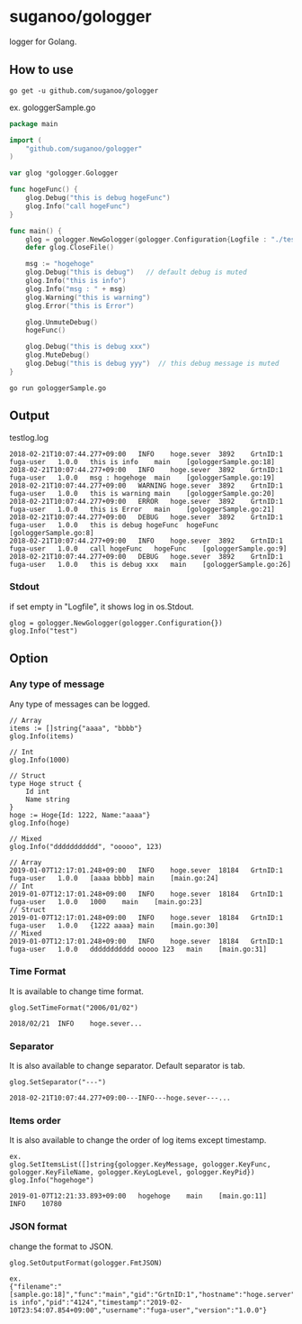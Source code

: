 # suganoo/gologger
logger for Golang.

## How to use
```
go get -u github.com/suganoo/gologger
```
ex. gologgerSample.go
```Go:gologgerSample.go
package main

import (
	"github.com/suganoo/gologger"
)

var glog *gologger.Gologger

func hogeFunc() {
	glog.Debug("this is debug hogeFunc")
	glog.Info("call hogeFunc")
}

func main() {
	glog = gologger.NewGologger(gologger.Configuration{Logfile : "./testlog.log"})
	defer glog.CloseFile()

	msg := "hogehoge"
	glog.Debug("this is debug")   // default debug is muted
	glog.Info("this is info")
	glog.Info("msg : " + msg)
	glog.Warning("this is warning")
	glog.Error("this is Error")

	glog.UnmuteDebug()
	hogeFunc()

	glog.Debug("this is debug xxx")
	glog.MuteDebug()
	glog.Debug("this is debug yyy")  // this debug message is muted
}
```
```
go run gologgerSample.go
```
## Output
testlog.log
```testlog.log
2018-02-21T10:07:44.277+09:00	INFO	hoge.sever	3892	GrtnID:1	fuga-user	1.0.0	this is info	main	[gologgerSample.go:18]
2018-02-21T10:07:44.277+09:00	INFO	hoge.sever	3892	GrtnID:1	fuga-user	1.0.0	msg : hogehoge	main	[gologgerSample.go:19]
2018-02-21T10:07:44.277+09:00	WARNING	hoge.sever	3892	GrtnID:1	fuga-user	1.0.0	this is warning	main	[gologgerSample.go:20]
2018-02-21T10:07:44.277+09:00	ERROR	hoge.sever	3892	GrtnID:1	fuga-user	1.0.0	this is Error	main	[gologgerSample.go:21]
2018-02-21T10:07:44.277+09:00	DEBUG	hoge.sever	3892	GrtnID:1	fuga-user	1.0.0	this is debug hogeFunc	hogeFunc	[gologgerSample.go:8]
2018-02-21T10:07:44.277+09:00	INFO	hoge.sever	3892	GrtnID:1	fuga-user	1.0.0	call hogeFunc	hogeFunc	[gologgerSample.go:9]
2018-02-21T10:07:44.277+09:00	DEBUG	hoge.sever	3892	GrtnID:1	fuga-user	1.0.0	this is debug xxx	main	[gologgerSample.go:26]
```
### Stdout
if set empty in "Logfile", it shows log in os.Stdout.
```
glog = gologger.NewGologger(gologger.Configuration{})
glog.Info("test")
```
## Option
### Any type of message
Any type of messages can be logged.
```
// Array
items := []string{"aaaa", "bbbb"}
glog.Info(items)

// Int
glog.Info(1000)

// Struct
type Hoge struct {
	Id int
	Name string
}
hoge := Hoge{Id: 1222, Name:"aaaa"}
glog.Info(hoge)

// Mixed
glog.Info("ddddddddddd", "ooooo", 123)
```
```
// Array
2019-01-07T12:17:01.248+09:00	INFO	hoge.sever	18184	GrtnID:1	fuga-user	1.0.0	[aaaa bbbb]	main	[main.go:24]
// Int
2019-01-07T12:17:01.248+09:00	INFO	hoge.sever	18184	GrtnID:1	fuga-user	1.0.0	1000	main	[main.go:23]
// Struct
2019-01-07T12:17:01.248+09:00	INFO	hoge.sever	18184	GrtnID:1	fuga-user	1.0.0	{1222 aaaa}	main	[main.go:30]
// Mixed
2019-01-07T12:17:01.248+09:00	INFO	hoge.sever	18184	GrtnID:1	fuga-user	1.0.0	ddddddddddd ooooo 123	main	[main.go:31]
```
### Time Format
It is available to change time format.
```
glog.SetTimeFormat("2006/01/02")
```
```
2018/02/21	INFO	hoge.sever...
```
### Separator
It is also available to change separator. Default separator is tab.
```
glog.SetSeparator("---")
```
```
2018-02-21T10:07:44.277+09:00---INFO---hoge.sever---...
```
### Items order
It is also available to change the order of log items except timestamp.
```
ex.
glog.SetItemsList([]string{gologger.KeyMessage, gologger.KeyFunc, gologger.KeyFileName, gologger.KeyLogLevel, gologger.KeyPid})
glog.Info("hogehoge")
```
```
2019-01-07T12:21:33.893+09:00	hogehoge	main	[main.go:11]	INFO	10780
```
### JSON format
change the format to JSON.
```
glog.SetOutputFormat(gologger.FmtJSON)
```
```
ex.
{"filename":"[sample.go:18]","func":"main","gid":"GrtnID:1","hostname":"hoge.server","loglevel":"INFO","msg":"this is info","pid":"4124","timestamp":"2019-02-10T23:54:07.854+09:00","username":"fuga-user","version":"1.0.0"}
```
